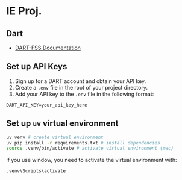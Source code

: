 # IE Proj.

## Dart

- [DART-FSS Documentation](https://dart-fss.readthedocs.io/en/latest/index.html)

## Set up API Keys

1. Sign up for a DART account and obtain your API key.
2. Create a `.env` file in the root of your project directory.
3. Add your API key to the `.env` file in the following format:

```
DART_API_KEY=your_api_key_here
```

## Set up `uv` virtual environment

```zsh
uv venv # create virtual environment
uv pip install -r requirements.txt # install dependencies
source .venv/bin/activate # activate virtual environment (mac)
```

if you use window, you need to activate the virtual environment with:

```shell
.venv\Scripts\activate
```
